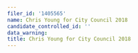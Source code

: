 ```yaml
---
filer_id: '1405565'
name: Chris Young for City Council 2018
candidate_controlled_id: ''
data_warning:
title: Chris Young for City Council 2018
---
```

